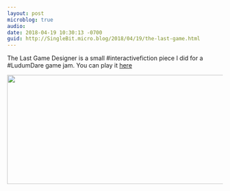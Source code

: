 ```yaml
---
layout: post
microblog: true
audio: 
date: 2018-04-19 10:30:13 -0700
guid: http://SingleBit.micro.blog/2018/04/19/the-last-game.html
---
```

The Last Game Designer is a small #interactivefiction piece I did for a #LudumDare game jam. You can play it [here](games.gabrielcornish.com/2018-04-19-gamex-the-last-game-designer)

<img src="http://www.gabrielcornish.com/uploads/2018/6105f9fb71.jpg" width="512" height="256" />
